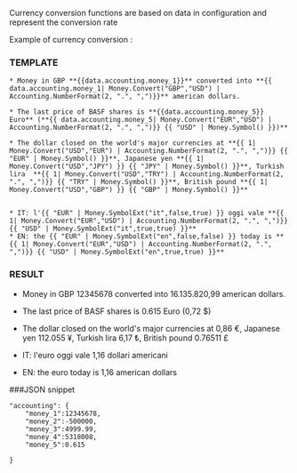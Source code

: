 
Currency conversion functions are based on data in configuration and represent the conversion rate 

Example of currency conversion :

### TEMPLATE
```
* Money in GBP **{{data.accounting.money_1}}** converted into **{{ data.accounting.money_1| Money.Convert("GBP","USD") | Accounting.NumberFormat(2, ".", ",")}}** american dollars.

* The last price of BASF shares is **{{data.accounting.money_5}} Euro** (**{{ data.accounting.money_5| Money.Convert("EUR","USD") | Accounting.NumberFormat(2, ".", ",")}} {{ "USD" | Money.Symbol() }})**

* The dollar closed on the world's major currencies at **{{ 1| Money.Convert("USD","EUR") | Accounting.NumberFormat(2, ".", ",")}} {{ "EUR" | Money.Symbol() }}**, Japanese yen **{{ 1| Money.Convert("USD","JPY") }} {{ "JPY" | Money.Symbol() }}**, Turkish lira  **{{ 1| Money.Convert("USD","TRY") | Accounting.NumberFormat(2, ".", ",")}} {{ "TRY" | Money.Symbol() }}**, British pound **{{ 1| Money.Convert("USD","GBP") }} {{ "GBP" | Money.Symbol() }}**


* IT: l'{{ "EUR" | Money.SymbolExt("it",false,true) }} oggi vale **{{ 1| Money.Convert("EUR","USD") | Accounting.NumberFormat(2, ".", ",")}} 
{{ "USD" | Money.SymbolExt("it",true,true) }}**
* EN: the {{ "EUR" | Money.SymbolExt("en",false,false) }} today is **{{ 1| Money.Convert("EUR","USD") | Accounting.NumberFormat(2, ".", ",")}} {{ "USD" | Money.SymbolExt("en",true,true) }}**
```


### RESULT
* Money in GBP 12345678 converted into 16.135.820,99 american dollars.

* The last price of BASF shares is 0.615 Euro (0,72 $)

* The dollar closed on the world's major currencies at 0,86 €, Japanese yen 112.055 ¥, Turkish lira 6,17 ₺, British pound 0.76511 £

* IT: l'euro oggi vale 1,16 dollari americani

* EN: the euro today is 1,16 american dollars



###JSON snippet

```
"accounting": {
	"money_1":12345678,
	"money_2":-500000,
	"money_3":4999.99,
	"money_4":5318008,
	"money_5":0.615
	
}
```
	 
	 
	 
	 
